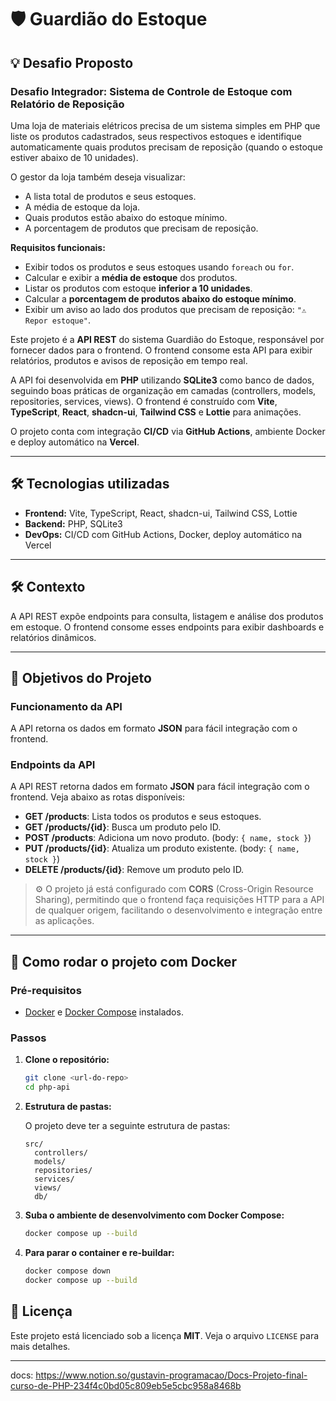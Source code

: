 # 🛡️ Guardião do Estoque

## 💡 Desafio Proposto

### Desafio Integrador: Sistema de Controle de Estoque com Relatório de Reposição

Uma loja de materiais elétricos precisa de um sistema simples em PHP que liste os produtos cadastrados, seus respectivos estoques e identifique automaticamente quais produtos precisam de reposição (quando o estoque estiver abaixo de 10 unidades).

O gestor da loja também deseja visualizar:

- A lista total de produtos e seus estoques.
- A média de estoque da loja.
- Quais produtos estão abaixo do estoque mínimo.
- A porcentagem de produtos que precisam de reposição.

**Requisitos funcionais:**

- Exibir todos os produtos e seus estoques usando `foreach` ou `for`.
- Calcular e exibir a **média de estoque** dos produtos.
- Listar os produtos com estoque **inferior a 10 unidades**.
- Calcular a **porcentagem de produtos abaixo do estoque mínimo**.
- Exibir um aviso ao lado dos produtos que precisam de reposição: `"⚠ Repor estoque"`.


Este projeto é a **API REST** do sistema Guardião do Estoque, responsável por fornecer dados para o frontend. O frontend consome esta API para exibir relatórios, produtos e avisos de reposição em tempo real.

A API foi desenvolvida em **PHP** utilizando **SQLite3** como banco de dados, seguindo boas práticas de organização em camadas (controllers, models, repositories, services, views). O frontend é construído com **Vite**, **TypeScript**, **React**, **shadcn-ui**, **Tailwind CSS** e **Lottie** para animações.

O projeto conta com integração **CI/CD** via **GitHub Actions**, ambiente Docker e deploy automático na **Vercel**.

---

## 🛠️ Tecnologias utilizadas

- **Frontend:** Vite, TypeScript, React, shadcn-ui, Tailwind CSS, Lottie
- **Backend:** PHP, SQLite3
- **DevOps:** CI/CD com GitHub Actions, Docker, deploy automático na Vercel

---

## 🛠 Contexto

A API REST expõe endpoints para consulta, listagem e análise dos produtos em estoque. O frontend consome esses endpoints para exibir dashboards e relatórios dinâmicos.

---

## 🎯 Objetivos do Projeto

### Funcionamento da API

A API retorna os dados em formato **JSON** para fácil integração com o frontend.

### Endpoints da API

A API REST retorna dados em formato **JSON** para fácil integração com o frontend. Veja abaixo as rotas disponíveis:

- **GET /products**: Lista todos os produtos e seus estoques.
- **GET /products/{id}**: Busca um produto pelo ID.
- **POST /products**: Adiciona um novo produto. (body: `{ name, stock }`)
- **PUT /products/{id}**: Atualiza um produto existente. (body: `{ name, stock }`)
- **DELETE /products/{id}**: Remove um produto pelo ID.

> ⚙️ O projeto já está configurado com **CORS** (Cross-Origin Resource Sharing), permitindo que o frontend faça requisições HTTP para a API de qualquer origem, facilitando o desenvolvimento e integração entre as aplicações.

---

## 🚀 Como rodar o projeto com Docker

### Pré-requisitos

- [Docker](https://www.docker.com/) e [Docker Compose](https://docs.docker.com/compose/) instalados.

### Passos

1. **Clone o repositório:**
   ```sh
   git clone <url-do-repo>
   cd php-api
   ```

2. **Estrutura de pastas:**

   O projeto deve ter a seguinte estrutura de pastas:

   ```plaintext
   src/
     controllers/
     models/
     repositories/
     services/
     views/
     db/
   ```

3. **Suba o ambiente de desenvolvimento com Docker Compose:**

   ```sh
   docker compose up --build
   ```
3. **Para parar o container e re-buildar:**

   ```sh
   docker compose down
   docker compose up --build
   ```

## 📄 Licença

Este projeto está licenciado sob a licença **MIT**. Veja o arquivo `LICENSE` para mais detalhes.

---

docs: https://www.notion.so/gustavin-programacao/Docs-Projeto-final-curso-de-PHP-234f4c0bd05c809eb5e5cbc958a8468b
